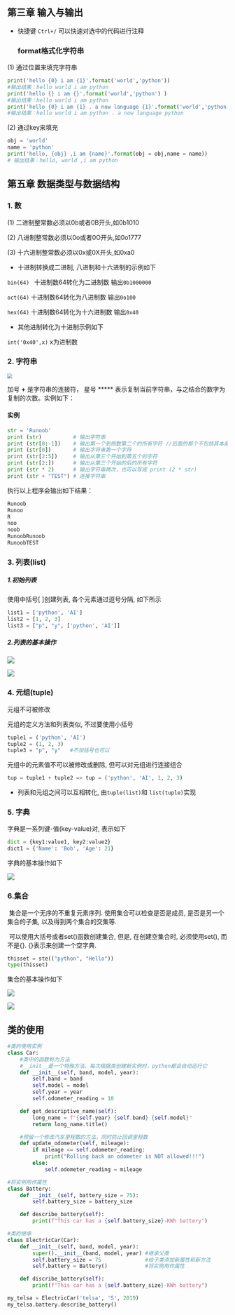 ## 第三章 输入与输出
- 快捷键 `Ctrl+/` 可以快速对选中的代码进行注释

  ### format格式化字符串


(1) 通过位置来填充字符串
```python
print('hello {0} i am {1}'.format('world','python')) 
#输出结果：hello world i am python
print('hello {} i am {}'.format('world','python') ) 
#输出结果：hello world i am python
print('hello {0} i am {1} . a now language {1}'.format('world','python') 
#输出结果：hello world i am python . a now language python
```

(2) 通过key来填充

```python
obj = 'world'
name = 'python'
print('hello, {obj} ,i am {name}'.format(obj = obj,name = name))
# 输出结果：hello, world ,i am python
```



## 第五章 数据类型与数据结构

### 1. 数

(1) 二进制整常数必须以0b或者0B开头,如0b1010

(2) 八进制整常数必须以0o或者0O开头,如0o1777

(3) 十六进制整常数必须以0x或0X开头,如0xa0



- 十进制转换成二进制, 八进制和十六进制的示例如下

`bin(64) `	十进制数64转化为二进制数 输出`0b1000000`

`oct(64)`	十进制数64转化为八进制数 输出`0o100` 

`hex(64)`	十进制数64转化为十六进制数 输出`0x40`



- 其他进制转化为十进制示例如下

`int('0x40',x)`  x为进制数



### 2. 字符串

<img src="https://pic.imgdb.cn/item/631ff67d16f2c2beb1269b8a.png" style="zoom: 67%;" />

加号 **+** 是字符串的连接符， 星号 ***** 表示复制当前字符串，与之结合的数字为复制的次数。实例如下：

#### 实例

```py
str = 'Runoob'
print (str)          # 输出字符串
print (str[0:-1])    # 输出第一个到倒数第二个的所有字符 //后面的那个不包括其本身
print (str[0])       # 输出字符串第一个字符
print (str[2:5])     # 输出从第三个开始到第五个的字符
print (str[2:])      # 输出从第三个开始的后的所有字符
print (str * 2)      # 输出字符串两次，也可以写成 print (2 * str)
print (str + "TEST") # 连接字符串
```

执行以上程序会输出如下结果：

```py
Runoob
Runoo
R
noo
noob
RunoobRunoob
RunoobTEST
```



### 3. 列表(list)

##### 1.初始列表

使用中括号[ ]创建列表, 各个元素通过逗号分隔, 如下所示

```python
list1 = ['python', 'AI']
list2 = [1, 2, 3]
list3 = ["p", "y", ['python', 'AI']]
```



##### 2.列表的基本操作

![](https://pic.imgdb.cn/item/631706a216f2c2beb1afbc6f.jpg)

![](https://pic.imgdb.cn/item/631706a816f2c2beb1afc2c3.jpg)



### 4. 元组(tuple)

元组不可被修改

元组的定义方法和列表类似, 不过要使用小括号

```python
tuple1 = ('python', 'AI')
tuple2 = (1, 2, 3)
tuple3 = "p", "y"   #不加括号也可以
```

元组中的元素值不可以被修改或删除, 但可以对元组进行连接组合

```python
tup = tuple1 + tuple2 => tup = ('python', 'AI', 1, 2, 3)
```

- 列表和元组之间可以互相转化, 由`tuple(list)`和 `list(tuple)`实现



### 5. 字典

字典是一系列键-值(key-value)对, 表示如下

```python
dict = {key1:value1, key2:value2}
dict1 = {'Name': 'Bob', 'Age': 21}
```

字典的基本操作如下

![](https://pic.imgdb.cn/item/631837c016f2c2beb1c542ef.jpg)



### 6.集合

​		集合是一个无序的不重复元素序列. 使用集合可以检查是否是成员, 是否是另一个集合的子集, 以及得到两个集合的交集等.

​		可以使用大括号或者set()函数创建集合, 但是, 在创建空集合时, 必须使用set(), 而不是{}.    {}表示来创建一个空字典.

```python
thisset = ste(("python", "Hello"))
type(thisset)
```

集合的基本操作如下

![](https://pic.imgdb.cn/item/631839da16f2c2beb1c7ca9f.jpg)

![](https://pic.imgdb.cn/item/631839dd16f2c2beb1c7cd99.jpg)



## 类的使用

```py
#类的使用实例
class Car:
    #类中的函数称为方法
    #__init__是一个特殊方法，每次根据类创建新实例时，python都会自动运行它
    def __init__(self, band, model, year):
        self.band = band
        self.model = model
        self.year = year
        self.odometer_reading = 10

    def get_descriptive_name(self):
        long_name = f"{self.year} {self.band} {self.model}"
        return long_name.title()

    #预留一个修改汽车里程数的方法，同时防止回调里程数
    def update_odometer(self, mileage):
        if mileage <= self.odometer_reading:
            print("Rolling back an odometer is NOT allowed!!!")
        else:
            self.odometer_reading = mileage

#将实例用作属性
class Battery:
    def __init__(self, battery_size = 75):
        self.battery_size = battery_size

    def describe_battery(self):
        print(f"This car has a {self.battery_size}-KWh battery")

#类的继承
class ElectricCar(Car):
    def __init__(self, band, model, year):
        super().__init__(band, model, year) #继承父类
        self.battery_size = 75              #给子类添加新属性和新方法
        self.battery = Battery()            #将实例用作属性

    def discribe_battery(self):
        print(f"This car has a {self.battery_size}-KWh battery")

my_telsa = ElectricCar('telsa', 'S', 2019)
my_telsa.battery.describe_battery()


```

